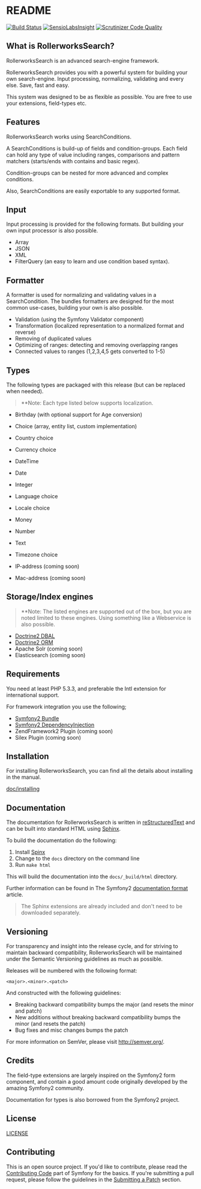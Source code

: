 README
======

[![Build Status](https://secure.travis-ci.org/rollerworks/RollerworksSearch.png?branch=master)](http://travis-ci.org/rollerworks/RollerworksSearch)
[![SensioLabsInsight](https://insight.sensiolabs.com/projects/92caf31d-dae6-49dd-9526-440d859daa31/mini.png)](https://insight.sensiolabs.com/projects/92caf31d-dae6-49dd-9526-440d859daa31)
[![Scrutinizer Code Quality](https://scrutinizer-ci.com/g/rollerworks/RollerworksSearch/badges/quality-score.png?b=master)](https://scrutinizer-ci.com/g/rollerworks/RollerworksSearch/?branch=master)

What is RollerworksSearch?
---------------------------

RollerworksSearch is an advanced search-engine framework.

RollerworksSearch provides you with a powerful system for building your own search-engine.
Input processing, normalizing, validating and every else. Save, fast and easy.

This system was designed to be as flexible as possible.
You are free to use your extensions, field-types etc.

Features
--------

RollerworksSearch works using SearchConditions.

A SearchConditions is build-up of fields and condition-groups.
Each field can hold any type of value including ranges, comparisons
and pattern matchers (starts/ends with contains and basic regex).

Condition-groups can be nested for more advanced and complex conditions.

Also, SearchConditions are easily exportable to any supported format.

## Input

Input processing is provided for the following formats.
But building your own input processor is also possible.

* Array
* JSON
* XML
* FilterQuery (an easy to learn and use condition based syntax).

## Formatter

A formatter is used for normalizing and validating values in a SearchCondition.
The bundles formatters are designed for the most common use-cases,
building your own is also possible.

* Validation (using the Symfony Validator component)
* Transformation (localized representation to a normalized format and reverse)
* Removing of duplicated values
* Optimizing of ranges: detecting and removing overlapping ranges
* Connected values to ranges (1,2,3,4,5 gets converted to 1-5)

## Types

The following types are packaged with this release (but can be replaced when needed).

> **Note: Each type listed below supports localization.

* Birthday (with optional support for Age conversion)
* Choice (array, entity list, custom implementation)
* Country choice
* Currency choice
* DateTime
* Date
* Integer
* Language choice
* Locale choice
* Money
* Number
* Text
* Timezone choice

* IP-address (coming soon)
* Mac-address (coming soon)

## Storage/Index engines

> **Note: The listed engines are supported out of the box, but you are noted limited
> to these engines. Using something like a Webservice is also possible.

* [Doctrine2 DBAL](https://github.com/rollerworks/rollerworks-search-doctrine-dbal)
* [Doctrine2 ORM](https://github.com/rollerworks/rollerworks-search-doctrine-orm)
* Apache Solr (coming soon)
* Elasticsearch (coming soon)

Requirements
------------

You need at least PHP 5.3.3, and preferable the Intl extension
for international support.

For framework integration you use the following;

* [Symfony2 Bundle](https://github.com/rollerworks/RollerworksSearchBundle)
* [Symfony2 DependencyInjection](https://github.com/rollerworks/rollerworks-search-symfony-di)
* ZendFramework2 Plugin (coming soon)
* Silex Plugin (coming soon)

Installation
------------

For installing RollerworksSearch, you can find all the details about installing in the manual.

[doc/installing](doc/installing.rst)

Documentation
-------------

The documentation for RollerworksSearch is written in [reStructuredText][3] and can be built
into standard HTML using [Sphinx][4].

To build the documentation do the following:

1. Install [Spinx][4]
2. Change to the `docs` directory on the command line
3. Run `make html`

This will build the documentation into the `docs/_build/html` directory.

Further information can be found in The Symfony2 [documentation format][5] article.

> The Sphinx extensions are already included and don't need to be downloaded separately.

Versioning
----------

For transparency and insight into the release cycle, and for striving to maintain backward compatibility,
RollerworksSearch will be maintained under the Semantic Versioning guidelines as much as possible.

Releases will be numbered with the following format:

`<major>.<minor>.<patch>`

And constructed with the following guidelines:

* Breaking backward compatibility bumps the major (and resets the minor and patch)
* New additions without breaking backward compatibility bumps the minor (and resets the patch)
* Bug fixes and misc changes bumps the patch

For more information on SemVer, please visit <http://semver.org/>.

Credits
-------

The field-type extensions are largely inspired on the Symfony2 form
component, and contain a good amount code originally developed by the amazing
Symfony2 community.

Documentation for types is also borrowed from the Symfony2 project.

License
-------

[LICENSE](LICENSE)

Contributing
------------

This is an open source project. If you'd like to contribute,
please read the [Contributing Code][1] part of Symfony for the basics. If you're submitting
a pull request, please follow the guidelines in the [Submitting a Patch][2] section.

[1]: http://symfony.com/doc/current/contributing/code/index.html
[2]: http://symfony.com/doc/current/contributing/code/patches.html#check-list
[3]: http://docutils.sourceforge.net/rst.html
[4]: http://sphinx-doc.org/
[5]: http://symfony.com/doc/current/contributing/documentation/format.html
